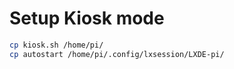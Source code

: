 # Setup Kiosk mode

```bash
cp kiosk.sh /home/pi/
cp autostart /home/pi/.config/lxsession/LXDE-pi/
```

